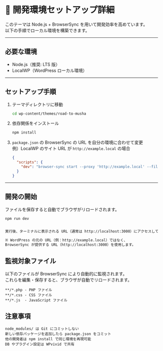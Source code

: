 # 🧩 開発環境セットアップ詳細

このテーマは Node.js + BrowserSync を用いて開発効率を高めています。  
以下の手順でローカル環境を構築できます。

---

## 必要な環境

- Node.js（推奨: LTS 版）
- LocalWP（WordPress ローカル環境）

---

## セットアップ手順

1. テーマディレクトリに移動

   ```bash
   cd wp-content/themes/road-to-musha
   ```

2. 依存関係をインストール

   ```bash
   npm install
   ```

3. `package.json` の BrowserSync の URL を自分の環境に合わせて変更  
   例）LocalWP のサイト URL が `http://example.local` の場合

   ```json
   {
     "scripts": {
       "dev": "browser-sync start --proxy 'http://example.local' --files '**/*.php' '**/*.css' '**/*.js' --no-notify --no-open"
     }
   }
   ```

---

## 開発の開始

ファイルを保存すると自動でブラウザがリロードされます。

```bash
npm run dev


実行後、ターミナルに表示される URL（通常は http://localhost:3000）にアクセスしてください。

※ WordPress の元の URL（例：http://example.local）ではなく、
BrowserSync が提供する URL（http://localhost:3000）を使用します。
```

## 監視対象ファイル

以下のファイルが BrowserSync により自動的に監視されます。  
これらを編集・保存すると、ブラウザが自動でリロードされます。

```text
**/*.php - PHP ファイル
**/*.css - CSS ファイル
**/*.js  - JavaScript ファイル
```

## 注意事項

```text
node_modules/ は Git にコミットしない
新しい依存パッケージを追加したら package.json をコミット
他の開発者は npm install で同じ環境を再現可能
DB やプラグイン設定は WPvivid で共有
```
